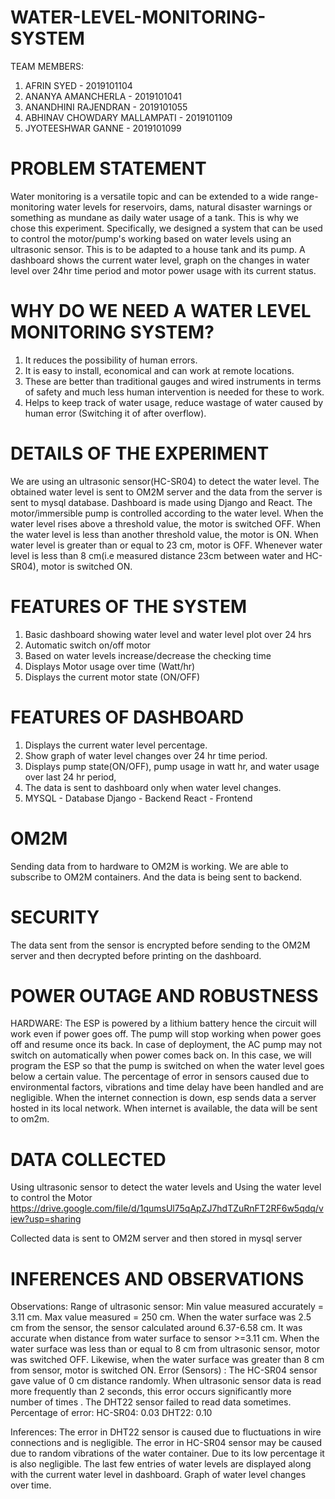 # WATER-LEVEL-MONITORING-SYSTEM

TEAM MEMBERS: 
1. AFRIN SYED - 2019101104
2. ANANYA AMANCHERLA - 2019101041
3. ANANDHINI RAJENDRAN - 2019101055
4. ABHINAV CHOWDARY MALLAMPATI - 2019101109
5. JYOTEESHWAR GANNE - 2019101099

# PROBLEM STATEMENT
Water monitoring is a versatile topic and can be extended to a wide range- monitoring water levels for reservoirs, dams, natural disaster warnings or something as mundane as daily water usage of a tank. This is why we chose this experiment. Specifically, we designed a system that can be used to control  the motor/pump's working  based on water levels using an ultrasonic sensor.  This is to be adapted to a house tank and its pump. A dashboard shows the current water level, graph on the changes in water level over 24hr time period and motor power usage with its current status.

# WHY DO WE NEED A WATER LEVEL MONITORING SYSTEM?
1. It reduces the possibility of human errors.
2. It is easy to install, economical and can work at remote locations.
3. These are better than traditional gauges and wired instruments in terms of safety and much less human intervention is needed for these to work.
4. Helps to keep track of water usage, reduce wastage of water caused by human error (Switching it of after overflow).

# DETAILS OF THE EXPERIMENT
We are using an ultrasonic sensor(HC-SR04) to detect the water level. The obtained water level is sent to OM2M server and the data from the server is sent to mysql database. Dashboard is made using Django and React. The motor/immersible pump is controlled according to the water level. When the water level rises above a threshold value, the motor is switched OFF. When the water level is less than another threshold value, the motor is ON.
	When water level is greater than or equal to 23 cm, motor is OFF. Whenever water level is less than 8 cm(i.e measured distance 23cm between water and HC-SR04), motor is switched ON. 

# FEATURES OF THE SYSTEM
1. Basic dashboard showing water level and water level plot over 24 hrs
2. Automatic switch on/off motor
3. Based on water levels increase/decrease the checking time
4. Displays Motor usage over time (Watt/hr)
5. Displays the current motor state (ON/OFF)

# FEATURES OF DASHBOARD
1. Displays the current water level percentage.
2. Show graph of water level changes over 24 hr time period. 
3. Displays pump state(ON/OFF), pump usage in watt hr, and water usage over last 24 hr period, 
4. The data is sent to dashboard only when water level changes.
5. MYSQL - Database
Django - Backend
React - Frontend

# OM2M
Sending data from to hardware to OM2M is working.
We are able to subscribe to OM2M containers. And the data is being sent to backend.

# SECURITY
The data sent from the sensor is encrypted before sending to the OM2M server and then decrypted before printing on the dashboard.

# POWER OUTAGE AND ROBUSTNESS
HARDWARE: The ESP is powered by a lithium battery hence the circuit will work even if power goes off. The pump will stop working when power goes off and resume once its back. In case of deployment, the AC pump may not switch on automatically when power comes back on. In this case, we will program the ESP so that the pump is switched on when the water level goes below a certain value. The percentage of error in sensors caused due to environmental factors, vibrations and time delay have been handled and are negligible.
When the internet connection is down, esp sends data a server hosted in its local network. 
When internet is available, the data will be sent to om2m.

# DATA COLLECTED
Using ultrasonic sensor to detect the water levels and Using the water level to control the Motor
	https://drive.google.com/file/d/1qumsUl75qApZJ7hdTZuRnFT2RF6w5qdq/view?usp=sharing
	
Collected data is sent to OM2M server and then stored in mysql server


# INFERENCES AND OBSERVATIONS
Observations:
Range of ultrasonic sensor: Min value measured accurately = 3.11 cm. Max value measured = 250 cm.
When the water surface was 2.5 cm from the sensor, the sensor calculated around 6.37-6.58 cm. It was accurate when distance from water surface to sensor >=3.11 cm.
When the water surface was less than or equal to 8 cm from ultrasonic sensor, motor was switched OFF. Likewise, when the water surface was greater than 8 cm from sensor, motor is switched ON.
Error (Sensors) : The HC-SR04 sensor gave value of 0 cm distance randomly. When ultrasonic sensor data is read more frequently than 2 seconds, this error occurs significantly more number of times . The DHT22 sensor failed to read data sometimes.
Percentage of error:
HC-SR04: 0.03
DHT22: 0.10

Inferences:
The error in DHT22 sensor is caused due to fluctuations in wire connections and is negligible. 
The error in HC-SR04 sensor may be caused due to random vibrations of the water container. Due to its low percentage it is also negligible.
The last few entries of water levels are displayed along with the current water level in dashboard.
Graph of water level changes over time.



